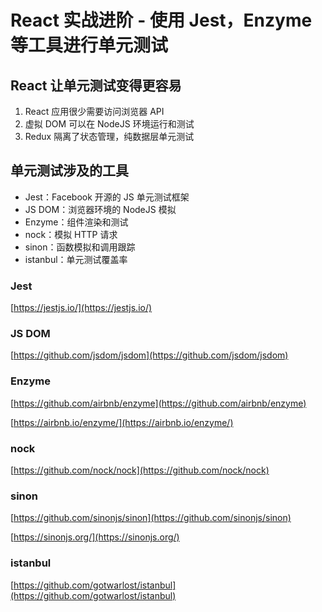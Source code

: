 # React 实战进阶 - 使用 Jest，Enzyme 等工具进行单元测试


## React 让单元测试变得更容易

1. React 应用很少需要访问浏览器 API
2. 虚拟 DOM 可以在 NodeJS 环境运行和测试
3. Redux 隔离了状态管理，纯数据层单元测试


## 单元测试涉及的工具

* Jest：Facebook 开源的 JS 单元测试框架
* JS DOM：浏览器环境的 NodeJS 模拟
* Enzyme：组件渲染和测试
* nock：模拟 HTTP 请求
* sinon：函数模拟和调用跟踪
* istanbul：单元测试覆盖率


### Jest

[https://jestjs.io/](https://jestjs.io/)


### JS DOM

[https://github.com/jsdom/jsdom](https://github.com/jsdom/jsdom)



### Enzyme

[https://github.com/airbnb/enzyme](https://github.com/airbnb/enzyme)

[https://airbnb.io/enzyme/](https://airbnb.io/enzyme/)




### nock

[https://github.com/nock/nock](https://github.com/nock/nock)




### sinon

[https://github.com/sinonjs/sinon](https://github.com/sinonjs/sinon)

[https://sinonjs.org/](https://sinonjs.org/)




### istanbul

[https://github.com/gotwarlost/istanbul](https://github.com/gotwarlost/istanbul)
